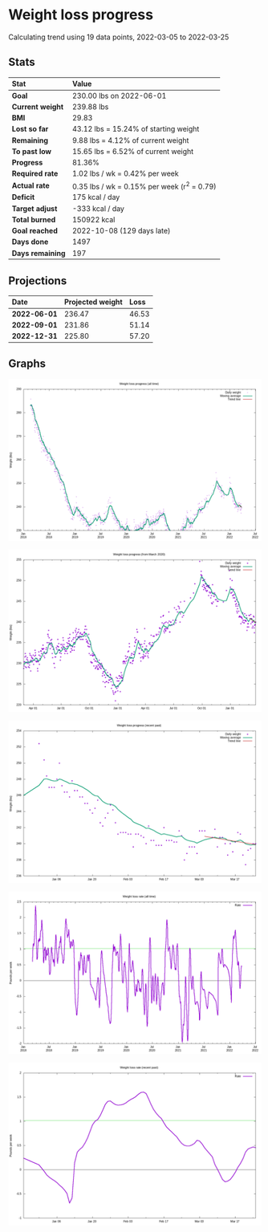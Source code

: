 # Weight loss progress

Calculating trend using 19 data points, 2022-03-05 to 2022-03-25

## Stats

Stat|Value
:-|:-
**Goal**|230.00 lbs on 2022-06-01
**Current weight**|239.88 lbs
**BMI**|29.83
**Lost so far**|43.12 lbs = 15.24% of starting weight
**Remaining**|9.88 lbs =  4.12% of current  weight
**To past low**|15.65 lbs =  6.52% of current  weight
**Progress**|81.36%
**Required rate**|1.02 lbs / wk = 0.42% per week
**Actual rate**|0.35 lbs / wk = 0.15% per week  (r<sup>2</sup> = 0.79)
**Deficit**|175 kcal / day
**Target adjust**|-333 kcal / day
**Total burned**|150922 kcal
**Goal reached**|2022-10-08 (129 days late)
**Days done**|1497
**Days remaining**|197

## Projections

Date|Projected weight|Loss
:-|:-|:-
**2022-06-01**|236.47|46.53
**2022-09-01**|231.86|51.14
**2022-12-31**|225.80|57.20

## Graphs

![](weight-graph-alltime.png)

![](weight-graph-covid.png)

![](weight-graph-recent.png)

![](rate-graph-alltime.png)

![](rate-graph-recent.png)
